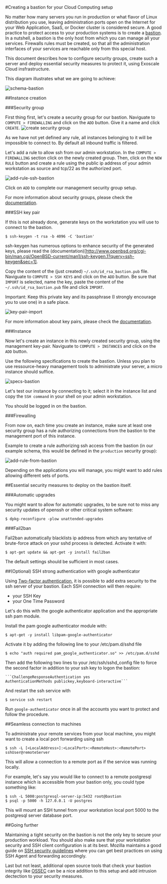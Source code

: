 #Creating a bastion for your Cloud Computing setup

No matter how many servers you run in production or what flavor of Linux distribution you use, leaving administration ports
open on the Internet for your Web Application, SaaS, or Docker cluster is considered secure. A good practice to protect access to your production systems is to create a [bastion](https://en.wikipedia.org/wiki/Bastion_host). In a nutshell, a bastion is the only host from which you can manage all your services. Firewalls rules must be created, so that all the administration interfaces of your services are reachable only from this special host.

This document describes how to configure security groups, create such a server and deploy essential security measures to protect it, using Exoscale Cloud insfrastructure.

This diagram illustrates what we are going to achieve:

![schema-bastion](./schema-bastion-exoscale.png) 

##Instance creation

###Security group

First thing first, let's create a security group for our bastion. Naviguate to `COMPUTE > FIREWALLING` and click on the `ADD` button. Give it a name and click `CREATE`.
![create security group](./create-new-security-group.png)

As we have not yet defined any rule, all instances belonging to it will be impossible to connect to. By default all inbound traffic is filtered.

Let's add a rule to allow ssh from our admin workstation. In the `COMPUTE > FIREWALLING` section click on the newly created group. 
Then, click on the `NEW RULE` button and create a rule using the public ip address of your admin workstation as source and tcp/22 as the authorized port.

![add-rule-ssh-bastion](./add-rule-ssh-bastion.png)

Click on `ADD` to complete our management security group setup.

For more information about security groups, please check the [documentation](https://community.exoscale.ch/documentation/compute/security-groups/).

###SSH key pair

If this is not already done, generate keys on the workstation you will use to connect to the bastion.

    $ ssh-keygen -t rsa -b 4096 -C 'bastion'

ssh-keygen has numerous options to enhance security of the generated keys, please read the (documentation)[http://www.openbsd.org/cgi-bin/man.cgi/OpenBSD-current/man1/ssh-keygen.1?query=ssh-keygen&sec=1].


Copy the content of the (just created) `~/.ssh/id_rsa_bastion.pub` file. 
Naviguate to `COMPUTE > SSH KEYS` and click on the `ADD` button. 
Be sure that `IMPORT` is selected, name the key, paste the content 
of the `~/.ssh/id_rsa_bastion.pub` file and click `IMPORT`.

Important: Keep this private key and its passphrase (I strongly encourage you to use one) in a safe place.

![key-pair-import](./key-pair-import.png)

For more information about key pairs, please check the [documentation](https://community.exoscale.ch/documentation/compute/ssh-keypairs/).

###Instance

Now let's create an instance in this newly created security group, using the management key-pair. Naviguate to `COMPUTE > INSTANCES` and click on the `ADD` button.

Use the following specifications to create the bastion. Unless you plan to use ressource-heavy management tools to administrate your server, a micro instance should suffice.

![specs-bastion](./specs-bastion.png)

Let's test our instance by connecting to it; select it in the instance list and copy the `SSH command` in your shell on your admin workstation.

You should be logged in on the bastion.

###Firewalling

From now on, each time you create an instance, make sure at least one security group has a rule authorizing connections from the bastion to the management port of this instance.

Example to create a rule authorizing ssh access from the bastion (in our example schema, this would be defined in the `production` security group):

![add-rule-from-bastion](./add-rule-from-bastion.png)

Depending on the applications you will manage, you might want to add rules allowing different sets of ports.

##Essential security measures to deploy on the bastion itself.

###Automatic upgrades

You might want to allow for automatic upgrades, to be sure not to miss any security updates of 
openssh or other critical system software:

    $ dpkg-reconfigure -plow unattended-upgrades

###Fail2ban

Fail2ban automatically blacklists ip address from which any tentative of brute-force attack on your sshd process is detected.
Activate it with:

    $ apt-get update && apt-get -y install fail2ban

The default settings should be sufficient in most cases.

##(Optional) SSH strong authentication with google authenticator

Using [Two-factor authentication](https://en.wikipedia.org/wiki/Two-factor_authentication), it is possible to add extra security to the ssh server of your bastion. Each SSH connection will then require:

* your SSH Key
* your One Time Password

Let's do this with the google authenticator application and the appropriate ssh pam module.

Install the pam google authenticator module with:
    
    $ apt-get -y install libpam-google-authenticator

Activate it by adding the following line to your /etc/pam.d/sshd file

    $ echo "auth required pam_google_authenticator.so" >> /etc/pam.d/sshd 


Then add the following two lines to your /etc/ssh/sshd_config file to force the second factor in addition to your ssh key to logon the bastion:

    ```ChallengeResponseAuthentication yes
    AuthenticationMethods publickey,keyboard-interactive```

And restart the ssh service with

    $ service ssh restart

Run `google-authenticator` once in all the accounts you want to protect and follow the procedure.

##Seamless connection to machines

To administrate your remote services from your local machine, you might want to create a local port forwarding using ssh

    $ ssh -L [<LocalAddress>]:<LocalPort>:<RemoteHost>:<RemotePort> sshUser@remoteServer

This will allow a connection to a remote port as if the service was running locally.

For example, let's say you would like to connect to a remote postgresql instance which is accessible from your bastion only, you could type something like:

    $ ssh -L 5000:postgresql-server-ip:5432 root@bastion
    $ psql -p 5000 -h 127.0.0.1 -U postgres
    
This will mount an SSH tunnel from your workstation local port 5000 to the postgresql server database port.
    
##Going further

Maintaining a tight security on the bastion is not the only key to secure your production 
workload. You should also make sure that your workstation security and SSH client configuration is at
its best. Mozilla maintains a good guide on 
[SSH security guidelines](https://wiki.mozilla.org/Security/Guidelines/OpenSSH) where 
you can get best practices on using SSH Agent and forwarding accordingly.

Last but not least, additional open source tools that check your bastion integrity like
[OSSEC](http://ossec.github.io/) can be a nice addition to this setup and add intrusion 
dectection to your security measures.
